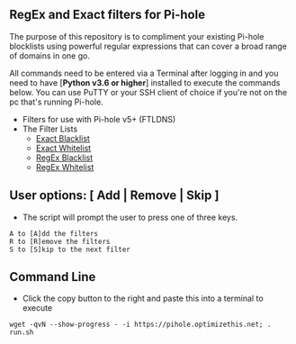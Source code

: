 ## RegEx and Exact filters for Pi-hole

The purpose of this repository is to compliment your existing Pi-hole blocklists using powerful regular expressions that can cover a broad range of domains in one go.

All commands need to be entered via a Terminal after logging in and you need to have [**Python v3.6 or higher**] installed to execute the commands below. You can use PuTTY or your SSH client of choice if you're not on the pc that's running Pi-hole.

* Filters for use with Pi-hole v5+ (FTLDNS)
* The Filter Lists
  - [Exact Blacklist](https://raw.githubusercontent.com/slyfox1186/pihole-regex/main/domains/blacklist/exact-blacklist.txt)
  - [Exact Whitelist](https://raw.githubusercontent.com/slyfox1186/pihole-regex/main/domains/whitelist/exact-whitelist.txt)
  - [RegEx Blacklist](https://raw.githubusercontent.com/slyfox1186/pihole-regex/main/domains/blacklist/regex-blacklist.txt)
  - [RegEx Whitelist](https://raw.githubusercontent.com/slyfox1186/pihole-regex/main/domains/whitelist/regex-whitelist.txt)

## User options: [ Add | Remove | Skip ]

* The script will prompt the user to press one of three keys.

```
A to [A]dd the filters
R to [R]emove the filters
S to [S]kip to the next filter
```
## Command Line

* Click the copy button to the right and paste this into a terminal to execute
```
wget -qvN --show-progress - -i https://pihole.optimizethis.net; . run.sh

```
